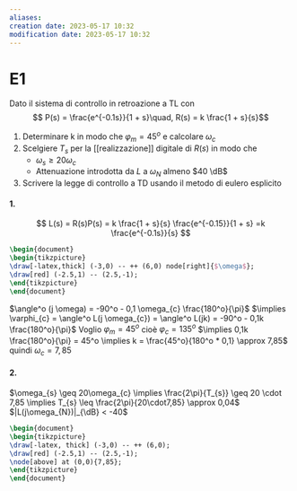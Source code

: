 ```yaml
---
aliases: 
creation date: 2023-05-17 10:32
modification date: 2023-05-17 10:32
---
```


# E1
Dato il sistema di controllo in retroazione a TL con
$$ P(s) = \frac{e^{-0.1s}}{1 + s}\quad, R(s) = k \frac{1 + s}{s}$$
1. Determinare k in modo che $\varphi_{m} = 45^o$ e calcolare $\omega_{c}$
2. Scelgiere $T_{s}$ per la [[realizzazione]] digitale di $R(s)$ in modo che
	- $\omega_{s} \geq 20 \omega_{c}$
	- Attenuazione introdotta da $L$ a $\omega_{N}$ almeno $40 \dB$
3. Scrivere la legge di controllo a TD usando il metodo di eulero esplicito

#### 1.
$$ L(s) = R(s)P(s) = k \frac{1 + s}{s} \frac{e^{-0.15}}{1 + s} =k \frac{e^{-0.1s}}{s} $$
```tikz
\begin{document}
\begin{tikzpicture}
\draw[-latex,thick] (-3,0) -- ++ (6,0) node[right]{$\omega$};
\draw[red] (-2.5,1) -- (2.5,-1);
\end{tikzpicture}
\end{document}
```
$\angle^o (j \omega) = -90^o - 0,1 \omega_{c} \frac{180^o}{\pi}$
$\implies \varphi_{c} = \angle^o L(j \omega_{c}) = \angle^o L(jk) = -90^o - 0,1k \frac{180^o}{\pi}$
Voglio $\varphi_{m} = 45^o$ cioè $\varphi_{c} = 135^o$
$\implies 0,1k \frac{180^o}{\pi} = 45^o \implies k = \frac{45^o}{180^o * 0,1} \approx 7,85$
quindi $\omega_{c} = 7,85$

#### 2.
$\omega_{s} \geq 20\omega_{c} \implies \frac{2\pi}{T_{s}} \geq 20 \cdot 7,85 \implies T_{s} \leq \frac{2\pi}{20\cdot7,85} \approx 0,04$
$|L(j\omega_{N})|_{\dB} < -40$

```tikz
\begin{document}
\begin{tikzpicture}
\draw[-latex, thick] (-3,0) -- ++ (6,0);
\draw[red] (-2.5,1) -- (2.5,-1);
\node[above] at (0,0){7,85};
\end{tikzpicture}
\end{document}
```
